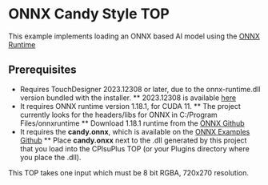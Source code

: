 # ONNX Candy Style TOP
This example implements loading an ONNX based AI model using the [ONNX Runtime](https://onnxruntime.ai)

## Prerequisites
* Requires TouchDesigner 2023.12308 or later, due to the onnx-runtime.dll version bundled with the installer.
** 2023.12308 is available [here](https://www.dropbox.com/scl/fi/zl5vdxi9eufdiocv2592v/TouchDesigner.2023.12308.exe?rlkey=92hvqbytiyybc9lye2xnfh2g4&dl=0)
* It requires ONNX runtime version 1.18.1, for CUDA 11.
** The project currently looks for the headers/libs for ONNX in C:/Program Files/onnxruntime
** Download 1.18.1 runtime from the [ONNX Github](https://github.com/microsoft/onnxruntime/releases/download/v1.18.1/onnxruntime-win-x64-gpu-1.18.1.zip)
* It requires the __candy.onnx__, which is available on the [ONNX Examples Github](https://raw.githubusercontent.com/microsoft/Windows-Machine-Learning/master/Samples/FNSCandyStyleTransfer/UWP/cs/Assets/candy.onnx)
** Place __candy.onxx__ next to the .dll generated by this project that you load into the CPlsuPlus TOP (or your Plugins directory where you place the .dll).

This TOP takes one input which must be 8 bit RGBA, 720x270 resolution.
